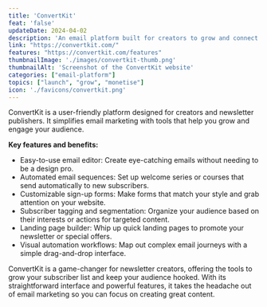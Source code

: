 ```yaml
---
title: 'ConvertKit'
feat: 'false'
updateDate: 2024-04-02
description: 'An email platform built for creators to grow and connect with their audience, as well as run their whole email marketing strategy and earn money from digital products.'
link: "https://convertkit.com/"
features: "https://convertkit.com/features"
thumbnailImage: './images/convertkit-thumb.png'
thumbnailAlt: 'Screenshot of the ConvertKit website'
categories: ["email-platform"]
topics: ["launch", "grow", "monetise"]
icon: './favicons/convertkit.png'
---
```


ConvertKit is a user-friendly platform designed for creators and newsletter publishers. It simplifies email marketing with tools that help you grow and engage your audience.

<b>Key features and benefits:</b>

- Easy-to-use email editor: Create eye-catching emails without needing to be a design pro.
- Automated email sequences: Set up welcome series or courses that send automatically to new subscribers.
- Customizable sign-up forms: Make forms that match your style and grab attention on your website.
- Subscriber tagging and segmentation: Organize your audience based on their interests or actions for targeted content.
- Landing page builder: Whip up quick landing pages to promote your newsletter or special offers.
- Visual automation workflows: Map out complex email journeys with a simple drag-and-drop interface.

ConvertKit is a game-changer for newsletter creators, offering the tools to grow your subscriber list and keep your audience hooked. With its straightforward interface and powerful features, it takes the headache out of email marketing so you can focus on creating great content.
